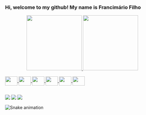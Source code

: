 ### Hi, welcome to my github! My name is Francimário Filho

<div align="center">
  <a href="https://github.com/FrancimarioAraujo">
  <img height="180em" src="https://github-readme-stats.vercel.app/api?username=FrancimarioAraujo&show_icons=true&theme=dark&include_all_commits=true&count_private=true"/>
  <img height="180em" src="https://github-readme-stats.vercel.app/api/top-langs/?username=FrancimarioAraujo&layout=compact&langs_count=7&theme=dark"/>
</div>
<div style="display: inline_block"><br>
 <img height="30" width="40" align="center" src="https://cdn.jsdelivr.net/gh/devicons/devicon/icons/flutter/flutter-original.svg" />
 <img height="30" width="40" align="center" src="https://cdn.jsdelivr.net/gh/devicons/devicon/icons/dart/dart-original.svg" />
 <img height="30" width="40" align="center" src="https://cdn.jsdelivr.net/gh/devicons/devicon/icons/html5/html5-original-wordmark.svg" />
 <img height="30" width="40" align="center" src="https://cdn.jsdelivr.net/gh/devicons/devicon/icons/css3/css3-plain-wordmark.svg" />
 <img height="30" width="40" align="center" src="https://cdn.jsdelivr.net/gh/devicons/devicon/icons/php/php-plain.svg" />
 <img height="30" width="40" align="center" src="https://cdn.jsdelivr.net/gh/devicons/devicon/icons/javascript/javascript-original.svg" />        
</div>
  
  ##
 
<div> 
  
  <a href="https://instagram.com/francimario.filho" target="_blank"><img src="https://img.shields.io/badge/-Instagram-%23E4405F?style=for-the-badge&logo=instagram&logoColor=white" target="_blank"></a>
  <a href = "mailto:francimariofilho7@gmail.com"><img src="https://img.shields.io/badge/-Gmail-%23333?style=for-the-badge&logo=gmail&logoColor=white" target="_blank"></a>
  <a href="https://www.linkedin.com/in/francimariofilho" target="_blank"><img src="https://img.shields.io/badge/-LinkedIn-%230077B5?style=for-the-badge&logo=linkedin&logoColor=white" target="_blank"></a> 
 
  ![Snake animation](https://github.com/FrancimarioAraujo/FrancimarioAraujo/blob/output/github-contribution-grid-snake.svg)
 
</div>


